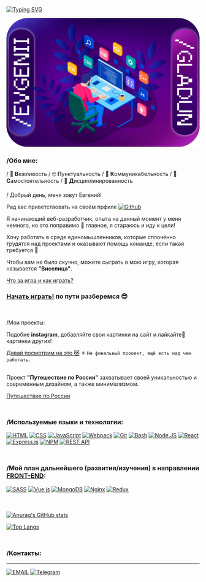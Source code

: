 [![Typing SVG](https://readme-typing-svg.herokuapp.com?font=Fira+Code&weight=600&size=35&duration=4000&pause=500&center=true&vCenter=true&width=1012&lines=%D0%9F%D1%80%D0%B8%D0%B2%D0%B5%D1%82!;%D0%9C%D0%B5%D0%BD%D1%8F+%D0%B7%D0%BE%D0%B2%D1%83%D1%82%2C+%D0%95%D0%B2%D0%B3%D0%B5%D0%BD%D0%B8%D0%B9;%D0%AF+%D0%B2%D0%B5%D0%B1-%D1%80%D0%B0%D0%B7%D1%80%D0%B0%D0%B1%D0%BE%D1%82%D1%87%D0%B8%D0%BA++%F0%9F%99%82)](https://github.com/EvgeniiGladun)

[![Header](./rsc/vendor/EVGENII.png)](https://github.com/EvgeniiGladun)

### /Обо мне:
/ &#128578; <b>В</b>ежливость
/ &#129299; <b>П</b>унктуальность
/ &#128101; <b>К</b>оммуникабельность
/ &#129337; <b>C</b>амостоятельность
/ &#128678; <b>Д</b>исциплинированность
<p style="margin-top: 20px"></p>
/ Добрый день, меня зовут Евгений!

Рад вас приветствовать на своём прфиле 
[![Github](https://img.shields.io/badge/-Github-090909?style=flat&logo=Github)](https://github.com/EvgeniiGladun)

<p style="margin-top: 5px"></p>
Я начинающий веб-разработчик, опыта на данный момент у меня немного, но это поправимо &#127773; главное, я стараюсь и иду к цели!
<p style="margin-top: 5px"></p>
Хочу работать в среде единомышленников, которые сплочённо трудятся над проектами и оказывают помощь команде, если такая требуется &#128578;
<p style="margin-top: 5px"></p>
Чтобы вам не было скучно, можете сыграть в мою игру, которая называется <b>"Виселица"</b>.

[Что за игра и как играть?](https://github.com/EvgeniiGladun/game-Hangman#что-за-игра 'Лучше ознакомиться, правильно &#128126;')
### [Начать играть!](https://evgeniigladun.github.io/game-Hangman/ 'Сразу так? А вы рисковый! &#128563;') по пути разберемся &#128526;

<p style="margin: 50px 0"></p>

/Мои проекты:
<p></p>
Подобие <b>instagram</b>, добавляйте свои картинки на сайт и лайкайте&#128159;
 картинки других! 

[Давай посмотрим на это &#128571;](https://evgeniigladun.github.io/mesto 'Кликай и наслаждайся!')
&#10035; `Не финальный прооект, ещё есть над чем работать.`

<p style="margin-top: 30px"></p>
Проект <b>"Путешествие по России"</b> захватывает своей уникальностью и современным дизайном, а также минимализмом.

[Путешествие по России](https://evgeniigladun.github.io/russian-travel/ 'Поехали по России!')

<p style="margin: 50px 0"></p>

### /Используемые языки и технологии:

[![HTML](https://img.shields.io/badge/-HTML-7f000f?style=for-the-badge&logo=html5)](https://github.com/EvgeniiGladun/EvgeniiGladun/blob/main/rsc/languagesAndTechnologies.md#html---язык-разметки-на-котором-строятся-сайты-сообщает-браузеру-что-должно-появиться-на-экране-заголовки-абзацы-ссылки-списки---любые-блоки-на-которые-делится-страница 'HTML - Язык разметки, на котором строятся сайты. Сообщает браузеру, что должно появиться на экране: заголовки, абзацы, ссылки, списки - любые блоки, на которые делится страница.')
[![CSS](https://img.shields.io/badge/-CSS-013685?style=for-the-badge&logo=css3&logoColor=blue)](https://github.com/EvgeniiGladun/EvgeniiGladun/blob/main/rsc/languagesAndTechnologies.md#css---язык-стилей-если-один-элемент-большой-и-красный-а-другой-маленький-и-зеленый-это-сделано-на-css 'CSS - Язык стилей. Если один элемент большой и красный, а другой маленький и зеленый, это сделано на CSS.')
[![JavaScript](https://img.shields.io/badge/-JavaScript-6c6e03?style=for-the-badge&logo=JavaScript&logoColor=E9D54D)](https://github.com/EvgeniiGladun/EvgeniiGladun/blob/main/rsc/languagesAndTechnologies.md#javascript---самый-популярный-язык-программирования-в-интернете-описывает-поведение-элементов-веб-страницы-или-браузера-когда-мы-пишем-пост-и-нажимаем-отправить-за-дело-берётся-javascript-и-добавляет-наш-пост-на-страницу 'JavaScript - Самый популярный язык программирования в интернете. Описывает поведение элементов веб-страницы или браузера. Когда мы пишем пост и нажимаем «отправить», за дело берётся JavaScript и добавляет наш пост на страницу.')
[![Webpack](https://img.shields.io/badge/-Webpack-00a2ff?style=for-the-badge&logo=Webpack)](https://github.com/EvgeniiGladun/EvgeniiGladun/blob/main/rsc/languagesAndTechnologies.md#вебпак--это-сборщик-модулей-он-анализирует-модули-приложения-создает-граф-зависимостей-затем-собирает-модули-в-правильном-порядке-в-один-или-более-бандл-bundle-на-который-может-ссылаться-файл-indexhtml 'Вебпак — это сборщик модулей. Он анализирует модули приложения, создает граф зависимостей, затем собирает модули в правильном порядке в один или более бандл (bundle), на который может ссылаться файл «index.html».')
[![Git](https://img.shields.io/badge/-Git-8a0000?style=for-the-badge&logo=Git)](https://github.com/EvgeniiGladun/EvgeniiGladun/blob/main/rsc/languagesAndTechnologies.md#github---облачный-сервис-чтобы-работать-над-кодом-в-команде 'Github - Облачный сервис, чтобы работать над кодом в команде.')
[![Bash](https://img.shields.io/badge/-Bash-090909?style=for-the-badge&logo=gnu-bash&logoColor=white)](https://github.com/EvgeniiGladun/EvgeniiGladun/blob/main/rsc/languagesAndTechnologies.md#bash---это-программная-оболочка-которая-позволяет-взаимодействовать-с-программами-и-системами-компьютера-с-помощью-команд 'Bash - Это программная оболочка, которая позволяет взаимодействовать с программами и системами компьютера с помощью команд.')
[![Node.JS](https://img.shields.io/badge/-Node.JS-244700?style=for-the-badge&logo=nodedotjs)](https://github.com/EvgeniiGladun/EvgeniiGladun/blob/main/rsc/languagesAndTechnologies.md#nodejs---раньше-javascript-работал-только-в-браузере-nodejs-позволила-писать-на-javascript-и-серверный-код-мы-разберёмся-с-тем-как-nodejs-обрабатывает-запросы-на-сервере-и-реализуем-часть-серверной-логики-учить-ещё-один-язык-программирования-не-придётся---всё-работает-на-javascript 'Node.js - Раньше JavaScript работал только в браузере. Node.js позволила писать на JAvaScript и серверный код. Мы разберёмся с тем, как Node.js обрабатывает запросы на сервере, и реализуем часть серверной логики. Учить ещё один язык программирования не придётся - всё работает на JavaScript.')
[![React](https://img.shields.io/badge/react-4169E1.svg?style=for-the-badge&logo=react&logoColor=%2361DAFB)](https://github.com/EvgeniiGladun/EvgeniiGladun/blob/main/rsc/languagesAndTechnologies.md#react---библиотека-для-разработки-интерфейсов-созданная-в-facebook-react-позволяет-делать-компоненты-интерфейса-быстрее-и-переиспользовать-их-на-разных-страницах-сайта-сегодня-большинство-работодателей-требуют-опыт-работы-с-react-или-другой-похожей-библиотекой 'React - Библиотека для разработки интерфейсов, созданная в Facebook. React позволяет делать компоненты интерфейса быстрее и переиспользовать их на разных страницах сайта. Сегодня большинство работодателей требуют опыт работы с React или другой похожей библиотекой.')
[![Express.js](https://img.shields.io/badge/express.js-6495ED.svg?style=for-the-badge&logo=express&logoColor=%2361DAFB)](https://github.com/EvgeniiGladun/EvgeniiGladun/blob/main/rsc/languagesAndTechnologies.md#expressjs---самый-популярный-фреймворк-для-разработки-бэкенда-на-node-js-позволяет-быстро-развернуть-сервер-и-проще-поддерживать-серверный-код 'Express.js - Самый популярный фреймворк для разработки бэкенда на Node. js. Позволяет быстро развернуть сервер и проще поддерживать серверный код.')
[![NPM](https://img.shields.io/badge/NPM-FFFFE0.svg?style=for-the-badge&logo=npm&logoColor=red)](https://github.com/EvgeniiGladun/EvgeniiGladun/blob/main/rsc/languagesAndTechnologies.md#менеджер-пакетов-входящий-в-состав-nodejs-установка-пакета-производится-при-помощи-команды-npm-install-все-доступные-для-установки-пакеты-и-их-краткое-описание-npm-search-этой-же-командой-можно-производить-выборочный-поиск-пакетов 'Менеджер пакетов, входящий в состав Node.js. Установка пакета производится при помощи команды: npm install Все доступные для установки пакеты и их краткое описание: npm search Этой же командой можно производить выборочный поиск пакетов.')
[![REST API](https://img.shields.io/badge/REST_API-87CEFA.svg?style=for-the-badge&logo=strapi&logoColor=blue)](https://github.com/EvgeniiGladun/EvgeniiGladun/blob/main/rsc/languagesAndTechnologies.md#архитектурный-стиль-взаимодействия-компонентов-распределённого-приложения-в-сети-другими-словами-rest---это-набор-правил-того-как-программисту-организовать-написание-кода-серверного-приложения-чтобы-все-системы-легко-обменивались-данными-и-приложение-можно-было-масштабировать-rest-представляет-собой-согласованный-набор-ограничений-учитываемых-при-проектировании-распределённой-гипермедиа-системы-в-определённых-случаях-это-приводит-к-повышению-производительности-и-упрощению-архитектуры-в-широком-смысле-компоненты-в-rest-взаимодействуют-наподобие-взаимодействия-клиентов-и-серверов-во-всемирной-паутине-rest-является-альтернативой-rpc 'Архитектурный стиль взаимодействия компонентов распределённого приложения в сети. Другими словами, REST - это набор правил того, как программисту организовать написание кода серверного приложения, чтобы все системы легко обменивались данными и приложение можно было масштабировать....')

<p style="margin: 50px 0"></p>

### /Мой план дальнейшего (развития/изучения) в направлении <a href="https://tproger.ru/translations/frontend-backend-interaction/" title="Что это такое &#128065;">FRONT-END</a>:
[![SASS](https://img.shields.io/badge/SASS-%2320232a.svg?style=for-the-badge&logo=SASS&logoColor=hotpink)](https://github.com/EvgeniiGladun/EvgeniiGladun/blob/main/rsc/languagesAndTechnologies.md#модуль-включенный-в-haml-sass---это-метаязык-на-основе-css-предназначенный-для-увеличения-уровня-абстракции-css-кода-и-упрощения-файлов-каскадных-таблиц-стилей 'Модуль, включенный в Haml. Sass - это метаязык на основе CSS, предназначенный для увеличения уровня абстракции CSS-кода и упрощения файлов каскадных таблиц стилей.')
[![Vue.js](https://img.shields.io/badge/vue.js-%2320232a.svg?style=for-the-badge&logo=vuedotjs&logoColor=%234FC08D)](https://github.com/EvgeniiGladun/EvgeniiGladun/blob/main/rsc/languagesAndTechnologies.md#javascript-фреймворк-с-открытым-исходным-кодом-для-создания-пользовательских-интерфейсов-легко-интегрируется-в-проекты-с-использованием-других-javascript-библиотек-может-функционировать-как-веб-фреймворк-для-разработки-одностраничных-приложений-в-реактивном-стиле 'JavaScript-фреймворк с открытым исходным кодом для создания пользовательских интерфейсов. Легко интегрируется в проекты с использованием других JavaScript-библиотек. Может функционировать как веб-фреймворк для разработки одностраничных приложений в реактивном стиле.')
[![MongoDB](https://img.shields.io/badge/Mongo_DB-%2320232a.svg?style=for-the-badge&logo=mongodb&logoColor=green)](https://github.com/EvgeniiGladun/EvgeniiGladun/blob/main/rsc/languagesAndTechnologies.md#mongodb---одна-из-самых-распространённых-баз-данных-и-самая-популярная-среди-баз-которые-используют-с-nodejs-если-в-вакансии-нужна-node-js-скорее-всего-нужна-и-mongodb 'MongoDB - Одна из самых распространённых баз данных и самая популярная среди баз, которые используют с Node.js. Если в вакансии нужна Node. js, скорее всего, нужна и MongoDB.')
[![Nginx](https://img.shields.io/badge/nginx-%2320232a.svg?style=for-the-badge&logo=nginx&logoColor=green)](https://github.com/EvgeniiGladun/EvgeniiGladun/blob/main/rsc/languagesAndTechnologies.md#nginx---программа-для-создания-и-настройки-сервера-может-обрабатывать-десятки-тысяч-запросов-в-секунду-треть-всех-сайтов-в-интернете-используют-nginx-и-мы-не-не-можем-не-отметить-что-nginx-разработали-два-программиста-из-россии-игорь-сысоев-и-максим-коновалов 'Nginx - Программа для создания и настройки сервера. Может обрабатывать десятки тысяч запросов в секунду. Треть всех сайтов в интернете используют Nginx. И мы не не можем не отметить, что Nginx разработали два программиста из России: Игорь Сысоев и Максим Коновалов.')
[![Redux](https://img.shields.io/badge/redux-%2320232a.svg?style=for-the-badge&logo=redux&logoColor=white)](https://github.com/EvgeniiGladun/EvgeniiGladun/blob/main/rsc/languagesAndTechnologies.md#библиотека-для-javascript-с-открытым-исходным-кодом-предназначенная-для-управления-состоянием-приложения-чаще-всего-используется-в-связке-с-react-или-angular-для-разработки-клиентской-части-содержит-ряд-инструментов-позволяющих-значительно-упростить-передачу-данных-хранилища-через-контекст-создатели-даниил-абрамов-и-эндрю-кларк 'Библиотека для JavaScript с открытым исходным кодом, предназначенная для управления состоянием приложения. Чаще всего используется в связке с React или Angular для разработки клиентской части. Содержит ряд инструментов, позволяющих значительно упростить передачу данных хранилища через контекст. Создатели: Даниил Абрамов и Эндрю Кларк.')

<p style="margin: 50px 0"></p>

[![Anurag's GitHub stats](https://github-readme-stats.vercel.app/api?username=EvgeniiGladun&theme=tokyonight&show_icons=true)](https://github.com/EvgeniiGladun)

[![Top Langs](https://github-readme-stats.vercel.app/api/top-langs/?username=EvgeniiGladun&theme=dark&layout=compact)](https://github.com/EvgeniiGladun)

<p style="margin: 50px 0"></p>

### /Контакты:
***
[![EMAIL](https://img.shields.io/badge/-e~mail-090909?style=for-the-badge&logo=gmail&logoColor=E9D54D)](mailto:me@eev9enn.ru 'Написать мне письмо &#128231;')
[![Telegram](https://img.shields.io/badge/-Telegram-090909?style=for-the-badge&logo=telegram&logoColor=27A0D9)](https://t.me/EEv9ENN 'Написать мне в &#64;Telegram')
